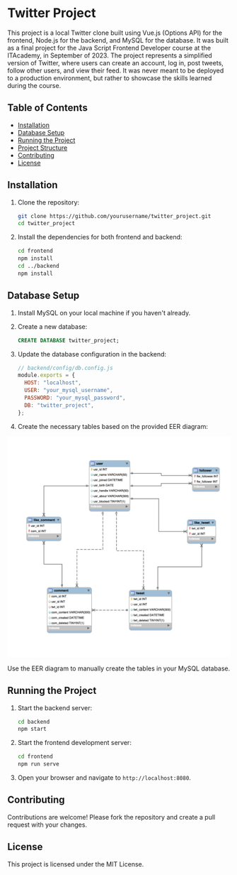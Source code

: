 # Twitter Project

This project is a local Twitter clone built using Vue.js (Options API) for the frontend, Node.js for the backend, and MySQL for the database. It was built as a final project for the Java Script Frontend Developer course at the ITAcademy, in September of 2023. The project represents a simplified version of Twitter, where users can create an account, log in, post tweets, follow other users, and view their feed. It was never meant to be deployed to a production environment, but rather to showcase the skills learned during the course.

## Table of Contents

- [Installation](#installation)
- [Database Setup](#database-setup)
- [Running the Project](#running-the-project)
- [Project Structure](#project-structure)
- [Contributing](#contributing)
- [License](#license)

## Installation

1. Clone the repository:

   ```sh
   git clone https://github.com/yourusername/twitter_project.git
   cd twitter_project
   ```

2. Install the dependencies for both frontend and backend:
   ```sh
   cd frontend
   npm install
   cd ../backend
   npm install
   ```

## Database Setup

1. Install MySQL on your local machine if you haven't already.
2. Create a new database:

   ```sql
   CREATE DATABASE twitter_project;
   ```

3. Update the database configuration in the backend:

   ```js
   // backend/config/db.config.js
   module.exports = {
     HOST: "localhost",
     USER: "your_mysql_username",
     PASSWORD: "your_mysql_password",
     DB: "twitter_project",
   };
   ```

4. Create the necessary tables based on the provided EER diagram:

![EER Diagram](./public/EER-Diagram.png)

Use the EER diagram to manually create the tables in your MySQL database.

## Running the Project

1. Start the backend server:

   ```sh
   cd backend
   npm start
   ```

2. Start the frontend development server:

   ```sh
   cd frontend
   npm run serve
   ```

3. Open your browser and navigate to `http://localhost:8080`.

## Contributing

Contributions are welcome! Please fork the repository and create a pull request with your changes.

## License

This project is licensed under the MIT License.
